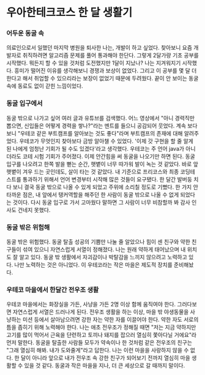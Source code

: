 # 우아한테크코스 한 달 생활기

### 어두운 동굴 속

의료인으로서 일했던 마지막 병원을 퇴사한 나는, 개발이 하고 싶었다. 찾아보니 요즘 개발자로 취직하려면 알고리즘 문제를 풀어 통과해야 한단다. 그렇게 2달가량 기초 공부를 시작했다. 뭐든지 할 수 있을 것처럼
도전했지만 1달이 지났나? 나는 지겨워지기 시작했다. 흥미가 떨어진 이유를 생각해보니 경쟁과 보상이 없었다. 그리고 이 공부를 몇 달 더 한다고 해서 취업할 수 있으리라는 보장이 없었기 때문에 두려웠다. 끝이 안
보이는 동굴 속에 동료도 없이 갇힌 느낌이었다.

### 동굴 입구에서

동굴 밖으로 나가고 싶어 여러 글과 유튜브를 검색했다. 어느 영상에서 "아니 경력직만 뽑으면, 신입들은 어떻게 경력을 쌓나?"라는 멘트를 들으니 공감되어 웃었다. 계속 보다보니 "우테코 같은 부트캠프를 알아보는 것도
좋다"라며 부트캠프의 존재에 대해 알려주었다. 우테코가 무엇인지 찾아보다 금방 알아챌 수 있었다. '이제 갓 구현을 할 줄 알게 된 나에게 엄청난 기회가 될 수도 있겠다'라고 생각했다. 우테코는 주 언어 java가
아니더라도 코테 시험 기회가 주어졌다. 이제 안간힘을 써 동굴을 나오기만 하면 된다. 동굴 입구를 나오려고 한쪽 발을 뻗는 순간, 햇볕이 너무 따가워 발이 녹는 것 같았다. 바로 앞 햇볕이 겨우 드는 곳인데도, 살이
타는 것 같았다. 내 기준으로 프리코스와 최종 코딩테스트를 통과하기 위해서 언어 변경부터 시작해 많은 것들이 요구됐다. 한 달간 발버둥 치다 보니 결국 동굴 밖으로 나올 수 있게 되었고 주위에 소리칠 정도로 기뻤다.
한 가지 안타까운 점은, 내 앞에서 탱커역할을 해주던 한 사람이 동굴 밖으로 나올 수 없게 되었다는 것이다. 다시 동굴 입구로 가서 고마웠다 말하면 그 사람이 너무 비참할까 봐 감사 인사도 건네지 못했다.

### 동굴 밖은 위험해

동굴 밖은 위험했다. 동굴 탈출 성공의 기쁨만 나눌 줄 알았으나 힘이 센 친구와 약한 친구들이 섞여 있으니 자연스럽게 서열이 정해졌다. 나는 원래 약하게 태어났으며 내 위치도 잘 알고 있다. 동굴 밖 생활에서
자괴감이나 박탈감을 느끼지 않으려고 노력하고 있다. 나만 노력하는 것은 아니었다. 이 우테코라는 작은 마을은 제도적 장치를 준비해놨다.

### 우테코 마을에서 한달간 전우조 생활

우테코 마을에서는 화장실을 가든, 사냥을 가든 2명 이상 함께 움직여야 한다. 그러다보면 자연스럽게 서열은 드러나게 된다. 전우조 생활을 하는 이상, 마을 밖 야생동물을 사냥하는 미션 등에서 살아남으려면 강한 자는
약한 자를 이끌어야 한다. 약한 자도 서로의 틈을 좁히기 위해 노력해야 한다. 나는 애초 전우조가 정해질 때면 "저는 지금 약하지만 고기를 많이 먹어서 근육을 단련하고 토끼나 돼지를 잡으러 열심히 쫓아다닐 거에요"라
먼저 말한다. 동굴을 탈출한 사람들 모두가 약속이나 한 것처럼 같은 전우조의 친구는 "그래 열심히 해봐. 내가 도와줄게"라고 답한다. 나는 이런 마을을 사랑하지 않을 수 없다. 한 달이 아니라 앞으로 내가 전우조 속
강한 친구가 되어보기 전까지 열심히 마을 생활할 수 있을 것 같다. 동굴과 작은 마을을 지나, 더 큰 세상으로 갈 때까지 말이다.
